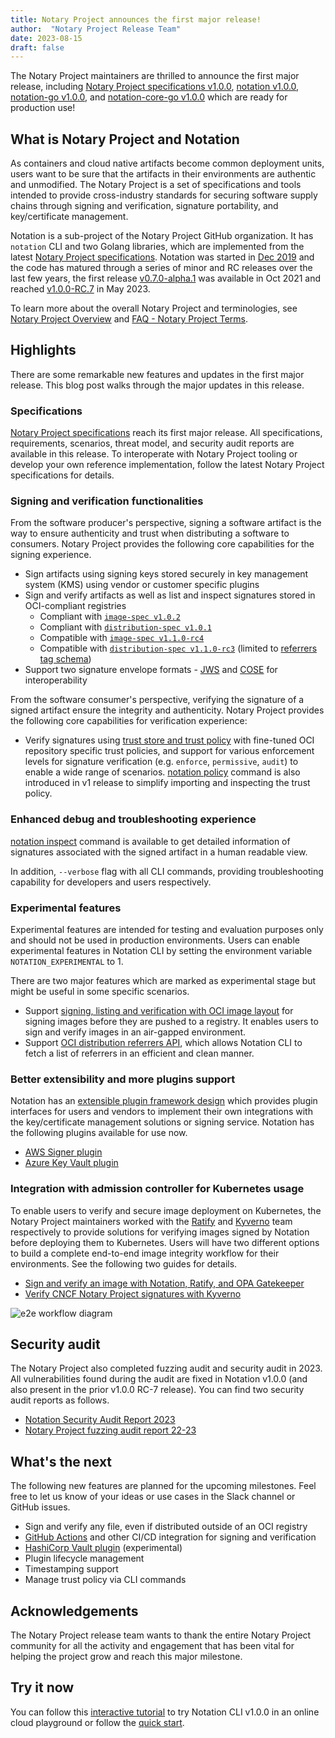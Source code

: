 ```yaml
---
title: Notary Project announces the first major release!
author:  "Notary Project Release Team"
date: 2023-08-15
draft: false
---
```


The Notary Project maintainers are thrilled to announce the first major release, including [Notary Project specifications v1.0.0](https://github.com/notaryproject/specifications/releases/tag/v1.0.0), [notation v1.0.0](https://github.com/notaryproject/notation/releases/tag/v1.0.0), [notation-go v1.0.0](https://github.com/notaryproject/notation-go/releases/tag/v1.0.0), and [notation-core-go v1.0.0](https://github.com/notaryproject/notation-core-go/releases/tag/v1.0.0) which are ready for production use!

## What is Notary Project and Notation

As containers and cloud native artifacts become common deployment units, users want to be sure that the artifacts in their environments are authentic and unmodified. The Notary Project is a set of specifications and tools intended to provide cross-industry standards for securing software supply chains through signing and verification, signature portability, and key/certificate management. 

Notation is a sub-project of the Notary Project GitHub organization. It has `notation` CLI and two Golang libraries, which are implemented from the latest [Notary Project specifications](https://github.com/notaryproject/specifications/releases/tag/v1.0.0). Notation was started in [Dec 2019](https://github.com/notaryproject/meeting-notes/blob/main/meeting-notes-2019.md#notary-v2-kickoff-meeting) and the code  has matured through a series of minor and RC releases over the last few years, the first release [v0.7.0-alpha.1](https://notaryproject.dev/blog/2021/announcing-notation-alpha1/) was available in Oct 2021 and reached [v1.0.0-RC.7](https://notaryproject.dev/blog/2023/announcing-notation-rc6/) in May 2023.

To learn more about the overall Notary Project and terminologies, see [Notary Project Overview](https://github.com/notaryproject/.github#notary-project-overview) and [FAQ - Notary Project Terms](https://notaryproject.dev/docs/faq/#notary-project-terms).

## Highlights

There are some remarkable new features and updates in the first major release. This blog post walks through the major updates in this release.

### Specifications

[Notary Project specifications](https://github.com/notaryproject/specifications/releases/tag/v1.0.0) reach its first major release. All specifications, requirements, scenarios, threat model, and security audit reports are available in this release. To interoperate with Notary Project tooling or develop your own reference implementation, follow the latest Notary Project specifications for details.

### Signing and verification functionalities

From the software producer's perspective, signing a software artifact is the way to ensure authenticity and trust when distributing a software to consumers. Notary Project provides the following core capabilities for the signing experience.

- Sign artifacts using signing keys stored securely in key management system (KMS) using vendor or customer specific plugins
- Sign and verify artifacts as well as list and inspect signatures stored in OCI-compliant registries
    - Compliant with [`image-spec v1.0.2`](https://github.com/opencontainers/image-spec/tree/v1.0.2)
    - Compliant with [`distribution-spec v1.0.1`](https://github.com/opencontainers/distribution-spec/tree/v1.0.1)
    - Compatible with [`image-spec v1.1.0-rc4`](https://github.com/opencontainers/image-spec/tree/v1.1.0-rc4)
    - Compatible with [`distribution-spec v1.1.0-rc3`](https://github.com/opencontainers/distribution-spec/tree/v1.1.0-rc3) (limited to [referrers tag schema](https://github.com/opencontainers/distribution-spec/blob/v1.1.0-rc3/spec.md#referrers-tag-schema))
- Support two signature envelope formats - [JWS](https://github.com/notaryproject/notaryproject/blob/v1.0.0/specs/signature-envelope-jws.md) and [COSE](https://github.com/notaryproject/notaryproject/blob/v1.0.0/specs/signature-envelope-cose.md) for interoperability

From the software consumer's perspective, verifying the signature of a signed artifact ensure the integrity and authenticity. Notary Project provides the following core capabilities for verification experience:

- Verify signatures using [trust store and trust policy](https://github.com/notaryproject/specifications/blob/v1.0.0/specs/trust-store-trust-policy.md) with fine-tuned OCI repository specific trust policies, and support for various enforcement levels for signature verification (e.g. `enforce`, `permissive`, `audit`) to enable a wide range of scenarios.  [notation policy](https://notaryproject.dev/docs/cli-reference/notation_policy/) command is also introduced in v1 release to simplify importing and inspecting the trust policy.

### Enhanced debug and troubleshooting experience

[notation inspect](https://notaryproject.dev/docs/cli-reference/notation_inspect/) command is available to get detailed information of signatures associated with the signed artifact in a human readable view.

In addition, `--verbose` flag with all CLI commands, providing troubleshooting capability for developers and users respectively.

### Experimental features

Experimental features are intended for testing and evaluation purposes only and should not be used in production environments. Users can enable experimental features in Notation CLI by setting the environment variable `NOTATION_EXPERIMENTAL` to 1. 

There are two major features which are marked as experimental stage but might be useful in some specific scenarios.
 
- Support [signing, listing and verification with OCI image layout](https://notaryproject.dev/docs/how-to/oci-image-layout/) for signing images before they are pushed to a registry. It enables users to sign and verify images in an air-gapped environment.
- Support [OCI distribution referrers API](https://github.com/opencontainers/distribution-spec/blob/v1.1.0-rc2/spec.md#enabling-the-referrers-api), which allows Notation CLI to fetch a list of referrers in an efficient and clean manner.

### Better extensibility and more plugins support

Notation has an [extensible plugin framework design](https://github.com/notaryproject/specifications/blob/v1.0.0/specs/plugin-extensibility.md) which provides plugin interfaces for users and vendors to implement their own integrations with the key/certificate management solutions or signing service. Notation has the following plugins available for use now.

- [AWS Signer plugin](https://docs.aws.amazon.com/signer/latest/developerguide/Welcome.html)
- [Azure Key Vault plugin](https://learn.microsoft.com/en-us/azure/container-registry/container-registry-tutorial-sign-build-push)

### Integration with admission controller for Kubernetes usage

To enable users to verify and secure image deployment on Kubernetes, the Notary Project maintainers worked with the [Ratify](https://github.com/deislabs/ratify) and [Kyverno](https://kyverno.io/) team respectively to provide solutions for verifying images signed by Notation before deploying them to Kubernetes. Users will have two different options to build a complete end-to-end image integrity workflow for their environments. See the following two guides for details.

- [Sign and verify an image with Notation, Ratify, and OPA Gatekeeper](https://ratify.dev/blog/sign-and-verify-image-with-notation-ratify)
- [Verify CNCF Notary Project signatures with Kyverno](https://kyverno.io/docs/writing-policies/verify-images/notary/)

![e2e workflow diagram](https://hackmd.io/_uploads/S1bow5HO2.png)

## Security audit

The Notary Project also completed fuzzing audit and security audit in 2023. All vulnerabilities found during the audit are fixed in Notation v1.0.0 (and also present in the prior v1.0.0 RC-7 release). You can find two security audit reports as follows.

- [Notation Security Audit Report 2023](https://github.com/notaryproject/notaryproject/blob/main/security/reports/audit/ADA-notation-security-audit-23.pdf)
- [Notary Project fuzzing audit report 22-23](https://github.com/notaryproject/notaryproject/tree/main/security/reports/fuzzing/ADA-fuzzing-audit-22-23.pdf)

## What's the next

The following new features are planned for the upcoming milestones. Feel free to let us know of your ideas or use cases in the Slack channel or GitHub issues.

- Sign and verify any file, even if distributed outside of an OCI registry
- [GitHub Actions](https://github.com/notaryproject/notation-action) and other CI/CD integration for signing and verification
- [HashiCorp Vault plugin](https://github.com/notaryproject/notation-hashicorp-vault) (experimental)
- Plugin lifecycle management
- Timestamping support
- Manage trust policy via CLI commands

## Acknowledgements

The Notary Project release team wants to thank the entire Notary Project community for all the activity and engagement that has been vital for helping the project grow and reach this major milestone.

## Try it now

You can follow this [interactive tutorial](https://killercoda.com/notaryproject/scenario/notation) to try Notation CLI v1.0.0 in an online cloud playground or follow the [quick start](https://notaryproject.dev/docs/quickstart/).